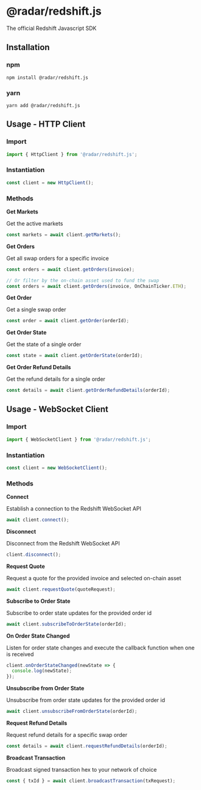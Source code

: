 # @radar/redshift.js
The official Redshift Javascript SDK

## Installation

### npm

```
npm install @radar/redshift.js
```

### yarn

```
yarn add @radar/redshift.js
```

## Usage - HTTP Client

### Import
```typescript
import { HttpClient } from '@radar/redshift.js';
```

### Instantiation
```typescript
const client = new HttpClient();
```

### Methods

**Get Markets**

Get the active markets

```typescript
const markets = await client.getMarkets();
```

**Get Orders**

Get all swap orders for a specific invoice

```typescript
const orders = await client.getOrders(invoice);

// Or filter by the on-chain asset used to fund the swap
const orders = await client.getOrders(invoice, OnChainTicker.ETH);
```

**Get Order**

Get a single swap order

```typescript
const order = await client.getOrder(orderId);
```

**Get Order State**

Get the state of a single order

```typescript
const state = await client.getOrderState(orderId);
```

**Get Order Refund Details**

Get the refund details for a single order

```typescript
const details = await client.getOrderRefundDetails(orderId);
```

## Usage - WebSocket Client

### Import
```typescript
import { WebSocketClient } from '@radar/redshift.js';
```

### Instantiation
```typescript
const client = new WebSocketClient();
```

### Methods

**Connect**

Establish a connection to the Redshift WebSocket API

```typescript
await client.connect();
```

**Disconnect**

Disconnect from the Redshift WebSocket API

```typescript
client.disconnect();
```

**Request Quote**

Request a quote for the provided invoice and selected on-chain asset

```typescript
await client.requestQuote(quoteRequest);
```

**Subscribe to Order State**

Subscribe to order state updates for the provided order id

```typescript
await client.subscribeToOrderState(orderId);
```

**On Order State Changed**

Listen for order state changes and execute the callback function when one is received

```typescript
client.onOrderStateChanged(newState => {
  console.log(newState);
});
```

**Unsubscribe from Order State**

Unsubscribe from order state updates for the provided order id

```typescript
await client.unsubscribeFromOrderState(orderId);
```

**Request Refund Details**

Request refund details for a specific swap order

```typescript
const details = await client.requestRefundDetails(orderId);
```

**Broadcast Transaction**

Broadcast signed transaction hex to your network of choice

```typescript
const { txId } = await client.broadcastTransaction(txRequest);
```
